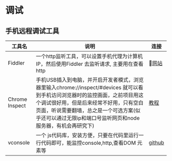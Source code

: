 # 调试

## 手机远程调试工具

工具名 | 说明 | 连接 |
----- | ---- |----
Fiddler | 一个http监听工具，可以设置手机代理为计算机IP，然后使用Fiddler 去监听请求, 主要用在查看http|[网站](https://www.telerik.com/fiddler)
Chrome Inspect | 手机USB插入到电脑，并开启开发者模式，浏览器里输入chrome://inspect/#devices 就可以看到手机访问浏览器时的监控画面，之前项目用这个调试很好用，但是后来经常不好用，只有空白页面，听说需要翻墙，总之是一个可选方案(似乎还可以通过无限ip和端口号监听网页和node服务器，有机会再研究下)| [教程](http://www.siyuweb.com/tool/2557.html) 
vconsole | 一个 js代码库，安装方便，只要在代码里运行一行代码即可，能监控console,http,查看DOM 元素等 | [github](https://github.com/Tencent/vConsole/blob/dev/README_CN.md)